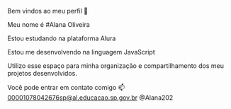 Bem vindos ao meu perfil 💟

Meu nome é #Alana Oliveira

Estou estudando na plataforma Alura

Estou me desenvolvendo na linguagem JavaScript

Utilizo esse espaço para minha organização e compartilhamento dos meu projetos desenvolvidos.

Você pode entrar em contato comigo 📫
00001078042676sp@al.educacao.sp.gov.br
@Alana202 
